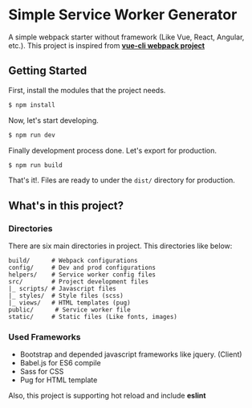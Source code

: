 # Simple Service Worker Generator
A simple webpack starter without framework (Like Vue, React, Angular, etc.). This project is inspired from [**vue-cli webpack project**](https://github.com/vuejs/vue-cli#vue-build)

## Getting Started
First, install the modules that the project needs.
```bash
$ npm install
```

Now, let's start developing.
```bash
$ npm run dev
```

Finally development process done. Let's export for production.
```bash
$ npm run build
```

That's it!. Files are ready to under the `dist/` directory for production.

## What's in this project?

### Directories
There are six main directories in project. This directories like below:
```
build/		# Webpack configurations
config/		# Dev and prod configurations
helpers/    # Service worker config files
src/ 		# Project development files
|_ scripts/	# Javascript files
|_ styles/	# Style files (scss)
|_ views/	# HTML templates (pug)
public/      # Service worker file
static/		# Static files (Like fonts, images)
```

### Used Frameworks
- Bootstrap and depended javascript frameworks like jquery. (Client)
- Babel.js for ES6 compile
- Sass for CSS
- Pug for HTML template

Also, this project is supporting hot reload and include **eslint**
